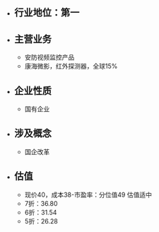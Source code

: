 - ## 行业地位：第一
- ## 主营业务
	- 安防视频监控产品
	- 康海微影，红外探测器，全球15%
- ## 企业性质
	- 国有企业
- ## 涉及概念
	- 国企改革
- ## 估值
	- 现价40，成本38-市盈率：分位值49 估值适中
	- 7折：36.80
	- 6折：31.54
	- 5折：26.28